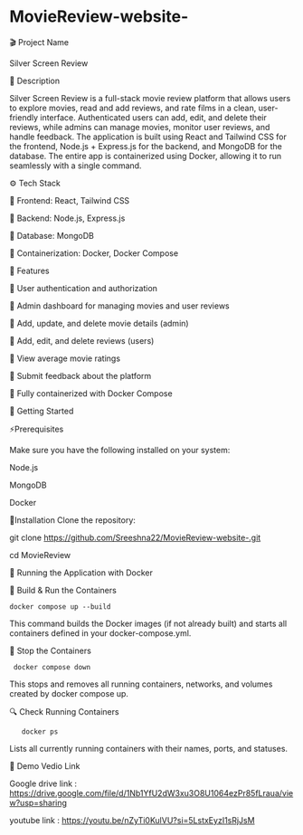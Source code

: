 # MovieReview-website-
🎬 Project Name

Silver Screen Review




📝 Description

Silver Screen Review is a full-stack movie review platform that allows users to explore movies, read and add reviews, and rate films in a clean, user-friendly interface.
Authenticated users can add, edit, and delete their reviews, while admins can manage movies, monitor user reviews, and handle feedback.
The application is built using React and Tailwind CSS for the frontend, Node.js + Express.js for the backend, and MongoDB for the database.
The entire app is containerized using Docker, allowing it to run seamlessly with a single command.


⚙️ Tech Stack

🔧 Frontend: React, Tailwind CSS

🔧 Backend: Node.js, Express.js

🔧 Database: MongoDB

🔧  Containerization: Docker, Docker Compose



🚀 Features

🌱 User authentication and authorization

🌱 Admin dashboard for managing movies and user reviews

🌱 Add, update, and delete movie details (admin)

🌱 Add, edit, and delete reviews (users)

🌱 View average movie ratings

🌱 Submit feedback about the platform

🌱 Fully containerized with Docker Compose



🚀 Getting Started


⚡️Prerequisites

Make sure you have the following installed on your system:

Node.js

MongoDB

Docker

🔧Installation
Clone the repository:

git clone https://github.com/Sreeshna22/MovieReview-website-.git

 cd MovieReview


🐳 Running the Application with Docker

🚀 Build & Run the Containers


    docker compose up --build


This command builds the Docker images (if not already built) and starts all containers defined in your docker-compose.yml.

🛑 Stop the Containers

     docker compose down


This stops and removes all running containers, networks, and volumes created by docker compose up.

🔍 Check Running Containers

       docker ps

 Lists all currently running containers with their names, ports, and statuses.



🎥 Demo Vedio Link

Google drive link : https://drive.google.com/file/d/1Nb1YfU2dW3xu3O8U1064ezPr85fLraua/view?usp=sharing

youtube link : https://youtu.be/nZyTi0KulVU?si=5LstxEyzI1sRjJsM


